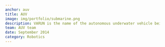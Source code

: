 ```yaml
---
anchor: auv
title: AUV
image: img/portfolio/submarine.png
description: VARUN is the name of the autonomous underwater vehicle being developed by a team of undergraduate students under Robotics Club IIT Kanpur. I have spend more time on this that all the other projects (other that huracan) combined. Headover to <a href="https://auv-iitk.github.io">auv-iitk.github.io</a> for more details. We are using ROS and OpenCV for making the robot runs autonomously. All source code is open source and can be accessed at <a href="https://github.com/auv-iitk">github.com/auv-iitk</a>.
team: AUV team
date: September 2014
category: Robotics
---
```

